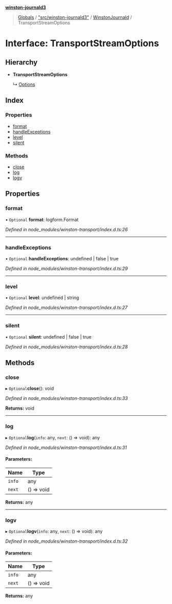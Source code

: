 **[winston-journald3](../README.md)**

> [Globals](../globals.md) / ["src/winston-journald3"](../modules/_src_winston_journald3_.md) / [WinstonJournald](../classes/_src_winston_journald3_.winstonjournald.md) / TransportStreamOptions

# Interface: TransportStreamOptions

## Hierarchy

* **TransportStreamOptions**

  ↳ [Options](_src_winston_journald3_.options.md)

## Index

### Properties

* [format](_src_winston_journald3_.winstonjournald.transportstreamoptions.md#format)
* [handleExceptions](_src_winston_journald3_.winstonjournald.transportstreamoptions.md#handleexceptions)
* [level](_src_winston_journald3_.winstonjournald.transportstreamoptions.md#level)
* [silent](_src_winston_journald3_.winstonjournald.transportstreamoptions.md#silent)

### Methods

* [close](_src_winston_journald3_.winstonjournald.transportstreamoptions.md#close)
* [log](_src_winston_journald3_.winstonjournald.transportstreamoptions.md#log)
* [logv](_src_winston_journald3_.winstonjournald.transportstreamoptions.md#logv)

## Properties

### format

• `Optional` **format**: logform.Format

*Defined in node_modules/winston-transport/index.d.ts:26*

___

### handleExceptions

• `Optional` **handleExceptions**: undefined \| false \| true

*Defined in node_modules/winston-transport/index.d.ts:29*

___

### level

• `Optional` **level**: undefined \| string

*Defined in node_modules/winston-transport/index.d.ts:27*

___

### silent

• `Optional` **silent**: undefined \| false \| true

*Defined in node_modules/winston-transport/index.d.ts:28*

## Methods

### close

▸ `Optional`**close**(): void

*Defined in node_modules/winston-transport/index.d.ts:33*

**Returns:** void

___

### log

▸ `Optional`**log**(`info`: any, `next`: () => void): any

*Defined in node_modules/winston-transport/index.d.ts:31*

#### Parameters:

Name | Type |
------ | ------ |
`info` | any |
`next` | () => void |

**Returns:** any

___

### logv

▸ `Optional`**logv**(`info`: any, `next`: () => void): any

*Defined in node_modules/winston-transport/index.d.ts:32*

#### Parameters:

Name | Type |
------ | ------ |
`info` | any |
`next` | () => void |

**Returns:** any
